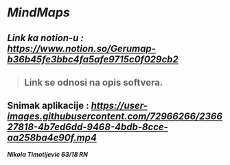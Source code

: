 

# ***MindMaps***






## ***Link ka notion-u : https://www.notion.so/Gerumap-b36b45fe3bbc4fa5afe9715c0f029cb2***
> ## **Link se odnosi na opis softvera.**






## **Snimak aplikacije** : ***https://user-images.githubusercontent.com/72966266/236627818-4b7ed6dd-9468-4bdb-8cce-aa258ba4e90f.mp4***




***Nikola Timotijevic 63/18 RN***
